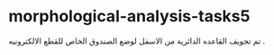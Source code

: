 # morphological-analysis-tasks5
تم تجويف القاعده الدائرية من الاسفل لوضع الصندوق الخاص للقطع الالكترونيه .
